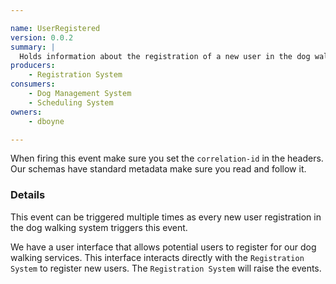 ```yaml
---

name: UserRegistered
version: 0.0.2
summary: |
  Holds information about the registration of a new user in the dog walking system.
producers:
    - Registration System
consumers:
    - Dog Management System
    - Scheduling System
owners:
    - dboyne

---
```


<Admonition>When firing this event make sure you set the `correlation-id` in the headers. Our schemas have standard metadata make sure you read and follow it.</Admonition>

### Details

This event can be triggered multiple times as every new user registration in the dog walking system triggers this event.

We have a user interface that allows potential users to register for our dog walking services. This interface interacts directly with the `Registration System` to register new users. The `Registration System` will raise the events.

<NodeGraph title="Consumer / Producer Diagram" />

<EventExamples title="How to trigger event" />

<Schema />

<SchemaViewer renderRootTreeLines defaultExpandedDepth='0' maxHeight="500" />